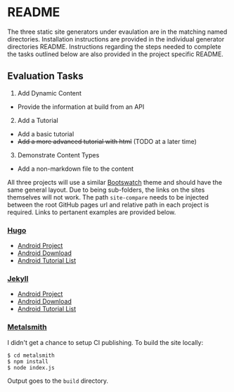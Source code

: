 # README

The three static site generators under evaulation are in the matching named directories. Installation instructions are provided in the individual generator directories README. Instructions regarding the steps needed to complete the tasks outlined below are also provided in the project specific README.

## Evaluation Tasks
1. Add Dynamic Content
  - Provide the information at build from an API
2. Add a Tutorial
  - Add a basic tutorial
  - ~~Add a more advanced tutorial with html~~ (TODO at a later time)
3. Demonstrate Content Types
  - Add a non-markdown file to the content

All three projects will use a similar [Bootswatch](https://bootswatch.com/) theme and should have the same general layout. Due to being sub-folders, the links on the sites themselves will not work. The path ```site-compare``` needs to be injected between the root GitHub pages url and relative path in each project is required. Links to pertanent examples are provided below.

### [Hugo](site-compare/hugo)
- [Android Project](site-compare/hugo/android)
- [Android Download](site-compare/hugo/android/download)
- [Android Tutorial List](site-compare/android-tutorials)

### [Jekyll](site-compare/jekyll)
- [Android Project](site-compare/jekyll/android)
- [Android Download](site-compare/jekyll/android/download)
- [Android Tutorial List](site-compare/jekyll/android/tutorials)

### [Metalsmith](site-compare/metalsmith)
I didn't get a chance to setup CI publishing. To build the site locally:
```
$ cd metalsmith
$ npm install
$ node index.js
```
Output goes to the ```build``` directory.